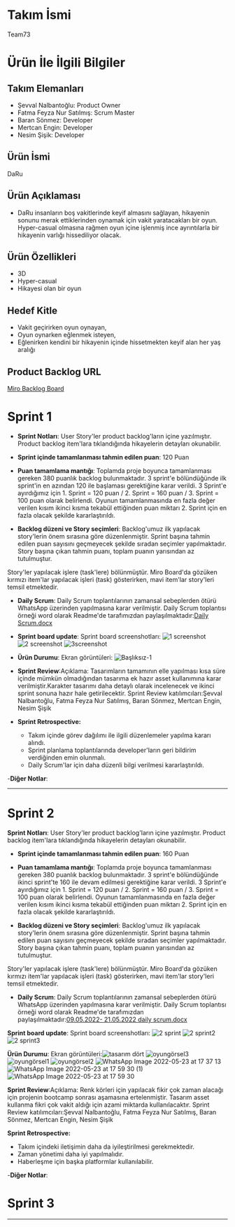 # **Takım İsmi**

Team73

# Ürün İle İlgili Bilgiler

## Takım Elemanları

- Şevval Nalbantoğlu: Product Owner
- Fatma Feyza Nur Satılmış: Scrum Master
- Baran Sönmez: Developer
- Mertcan Engin: Developer
- Nesim Şişik:  Developer

## Ürün İsmi

DaRu

## Ürün Açıklaması

- DaRu insanların boş vakitlerinde keyif almasını sağlayan, hikayenin sonunu merak ettiklerinden oynamak için vakit yaratacakları bir oyun. Hyper-casual olmasına rağmen oyun içine işlenmiş ince ayrıntılarla bir hikayenin varlığı hissediliyor olacak.

## Ürün Özellikleri

- 3D 
- Hyper-casual
- Hikayesi olan bir oyun

## Hedef Kitle

- Vakit geçirirken oyun oynayan, 
- Oyun oynarken eğlenmek isteyen,
- Eğlenirken kendini bir hikayenin içinde hissetmekten keyif alan her yaş aralığı 

## Product Backlog URL

[Miro Backlog Board](https://miro.com/app/board/uXjVO5nJmdM=/?share_link_id=761499253915)



# Sprint 1

- **Sprint Notları**: User Story'ler product backlog'ların içine yazılmıştır. Product backlog item'lara tıklandığında hikayelerin detayları okunabilir.

- **Sprint içinde tamamlanması tahmin edilen puan**: 120 Puan

- **Puan tamamlama mantığı**: Toplamda proje boyunca tamamlanması gereken 380 puanlık backlog bulunmaktadır. 3 sprint'e bölündüğünde ilk sprint'in en azından 120 ile başlaması gerektiğine karar verildi. 3 Sprint'e ayırdığımız için 1. Sprint = 120 puan / 2. Sprint = 160 puan / 3. Sprint = 100 puan olarak belirlendi. Oyunun tamamlanmasında en fazla değer verilen kısım ikinci kısma tekabül ettiğinden puan miktarı 2. Sprint için en fazla olacak şekilde kararlaştırıldı.

- **Backlog düzeni ve Story seçimleri**: Backlog'umuz ilk yapılacak story'lerin önem sırasına göre düzenlenmiştir. Sprint başına tahmin edilen puan sayısını geçmeyecek şekilde sıradan seçimler yapılmaktadır. Story başına çıkan tahmin puanı, toplam puanın yarısından az tutulmuştur. 

Story'ler yapılacak işlere (task'lere) bölünmüştür. Miro Board'da gözüken kırmızı item'lar yapılacak işleri (task) gösterirken, mavi item'lar story'leri temsil etmektedir.

- **Daily Scrum**: Daily Scrum toplantılarının zamansal sebeplerden ötürü WhatsApp üzerinden yapılmasına karar verilmiştir. Daily Scrum toplantısı örneği word olarak Readme'de tarafımızdan paylaşılmaktadır:[Daily Scrum.docx](https://github.com/Team73akademi/BootcampScrumTemplate/files/8653733/Daily.Scrum.docx)



- **Sprint board update**: Sprint board screenshotları:
![1 screenshot](https://user-images.githubusercontent.com/104391644/167257901-49bf5247-5fbd-48ce-b9a3-ea6b65b0c88b.png)
![2 screenshot](https://user-images.githubusercontent.com/104391644/167257934-ec651a89-6622-4846-bb14-b32180cd2298.png)
![3screenshot](https://user-images.githubusercontent.com/104391644/167258434-06add596-6f97-40f5-84cb-a5c4c51f2c3b.png)



- **Ürün Durumu**: Ekran görüntüleri:
  ![Başlıksız-1](https://user-images.githubusercontent.com/104391644/167288360-3c556624-1a6d-4f5b-8d64-9ff68bea4be3.jpg)



- **Sprint Review**:Açıklama: Tasarımların tamamının elle yapılması kısa süre içinde mümkün olmadığından tasarıma ek hazır asset kullanımına karar verilmiştir.Karakter tasarımı daha detaylı olarak incelenecek ve ikinci sprint sonuna hazır hale getirilecektir. Sprint Review katılımcıları:Şevval Nalbantoğlu, Fatma Feyza Nur Satılmış, Baran Sönmez, Mertcan Engin, Nesim Şişik




- **Sprint Retrospective:** 
  * Takım içinde görev dağılımı ile ilgili düzenlemeler yapılma kararı alındı.
  * Sprint planlama toplantılarında developer'ların geri bildirim verdiğinden emin olunmalı.
  * Daily Scrum'lar için daha düzenli bilgi verilmesi kararlaştırıldı.
  

-**Diğer Notlar**:


---

# Sprint 2
 **Sprint Notları**: User Story'ler product backlog'ların içine yazılmıştır. Product backlog item'lara tıklandığında hikayelerin detayları okunabilir.

- **Sprint içinde tamamlanması tahmin edilen puan**: 160 Puan

- **Puan tamamlama mantığı**: Toplamda proje boyunca tamamlanması gereken 380 puanlık backlog bulunmaktadır. 3 sprint'e bölündüğünde ikinci sprint'te 160 ile devam edilmesi gerektiğine karar verildi. 3 Sprint'e ayırdığımız için 1. Sprint = 120 puan / 2. Sprint = 160 puan / 3. Sprint = 100 puan olarak belirlendi. Oyunun tamamlanmasında en fazla değer verilen kısım ikinci kısma tekabül ettiğinden puan miktarı 2. Sprint için en fazla olacak şekilde kararlaştırıldı.

- **Backlog düzeni ve Story seçimleri**: Backlog'umuz ilk yapılacak story'lerin önem sırasına göre düzenlenmiştir. Sprint başına tahmin edilen puan sayısını geçmeyecek şekilde sıradan seçimler yapılmaktadır. Story başına çıkan tahmin puanı, toplam puanın yarısından az tutulmuştur. 

Story'ler yapılacak işlere (task'lere) bölünmüştür. Miro Board'da gözüken kırmızı item'lar yapılacak işleri (task) gösterirken, mavi item'lar story'leri temsil etmektedir.

- **Daily Scrum**: Daily Scrum toplantılarının zamansal sebeplerden ötürü WhatsApp üzerinden yapılmasına karar verilmiştir. Daily Scrum toplantısı örneği word olarak Readme'de tarafımızdan paylaşılmaktadır:[09.05.2022- 21.05.2022 daily scrum.docx](https://github.com/Team73akademi/BootcampScrumTemplate/files/8749186/09.05.2022-.21.05.2022.daily.scrum.docx)

**Sprint board update**: Sprint board screenshotları:
![2 sprint](https://user-images.githubusercontent.com/104391644/169693251-1fe24dc8-fc9a-4d5d-bb1c-19c245740537.png)
![2 sprint2](https://user-images.githubusercontent.com/104391644/169693252-77247986-6203-4414-867a-0fdd963abeab.png)
![2 sprint3](https://user-images.githubusercontent.com/104391644/169693253-f2936a35-b144-4bf1-a454-1db5a906dafe.png)


**Ürün Durumu**: Ekran görüntüleri:![tasarım dört](https://user-images.githubusercontent.com/104391644/169713725-4258cd79-bc3c-426c-87d7-8ef9014c5ed4.jpg)
![oyungörsel3](https://user-images.githubusercontent.com/104391644/169767997-d7b677ba-5fae-4644-8a34-c6509cdb20dd.JPG)
![oyungörsel1](https://user-images.githubusercontent.com/104391644/169768011-d7031f09-b5a2-43db-8c95-90d5135ea80d.JPG)
![oyungörsel2](https://user-images.githubusercontent.com/104391644/169768016-3aac568b-397a-4693-a352-a71825c91df0.JPG)
![WhatsApp Image 2022-05-23 at 17 37 13](https://user-images.githubusercontent.com/104391644/169853121-0d776391-87c9-4344-92f7-38fb90c705f0.jpeg)
![WhatsApp Image 2022-05-23 at 17 59 30 (1)](https://user-images.githubusercontent.com/104391644/169853132-78f6b382-182a-4a71-be3c-58611e79773f.jpeg)
![WhatsApp Image 2022-05-23 at 17 59 30](https://user-images.githubusercontent.com/104391644/169853138-bbfc7d09-2fab-411d-8fc5-aa405875c376.jpeg)


**Sprint Review**:Açıklama: Renk körleri için yapılacak fikir çok zaman alacağı için projenin bootcamp sonrası aşamasına ertelenmiştir. Tasarım asset kullanma fikri çok vakit aldığı için azami miktarda kullanılacaktır. Sprint Review katılımcıları:Şevval Nalbantoğlu, Fatma Feyza Nur Satılmış, Baran Sönmez, Mertcan Engin, Nesim Şişik

 **Sprint Retrospective:** 
  * Takım içindeki iletişimin daha da iyileştirilmesi gerekmektedir.
  * Zaman yönetimi daha iyi yapılmalıdır.
  * Haberleşme için başka platformlar kullanılabilir.
  

-**Diğer Notlar**:

# Sprint 3

---
